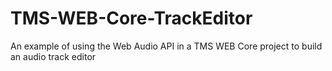 # TMS-WEB-Core-TrackEditor
An example of using the Web Audio API in a TMS WEB Core project to build an audio track editor
